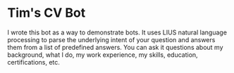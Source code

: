 # Tim's CV Bot
I wrote this bot as a way to demonstrate bots. It uses LIUS natural language processing to parse the underlying intent of your question and answers them from a list of predefined answers. You can ask it questions about my background, what I do, my work experience, my skills, education, certifications, etc. 
